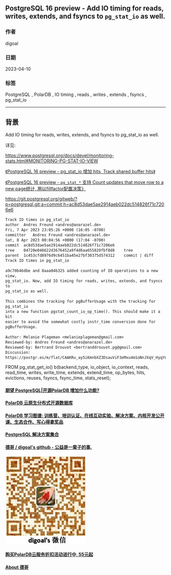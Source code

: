 ## PostgreSQL 16 preview - Add IO timing for reads, writes, extends, and fsyncs to `pg_stat_io` as well.  
                                                                                                                    
### 作者                                                                                              
digoal                                                                                              
                                                                                              
### 日期                                                                                              
2023-04-10                                                                                          
                                                                                    
### 标签                                                                                              
PostgreSQL , PolarDB , IO timing , reads , writes , extends , fsyncs , pg_stat_io    
                                                                                              
----                                                                                              
                                                                                              
## 背景          
Add IO timing for reads, writes, extends, and fsyncs to pg_stat_io as well.  
  
详见:  
  
https://www.postgresql.org/docs/devel/monitoring-stats.html#MONITORING-PG-STAT-IO-VIEW  
  
[《PostgreSQL 16 preview - pg_stat_io 增加 hits, Track shared buffer hits》](../202303/20230331_08.md)    
  
[《PostgreSQL 16 preview - `pg_stat_*` 支持 Count updates that move row to a new page统计, 用以fillfactor配置决策》](../202303/20230324_01.md)    
  
https://git.postgresql.org/gitweb/?p=postgresql.git;a=commit;h=ac8d53dae5ae2914aeb022dc514826f71c7206e6  
  
```  
Track IO times in pg_stat_io  
author	Andres Freund <andres@anarazel.de>	  
Fri, 7 Apr 2023 23:05:26 +0000 (16:05 -0700)  
committer	Andres Freund <andres@anarazel.de>	  
Sat, 8 Apr 2023 00:04:56 +0000 (17:04 -0700)  
commit	ac8d53dae5ae2914aeb022dc514826f71c7206e6  
tree	04720e046622d3676452a9f4d6aa655820fbf8d8	tree  
parent	1c453cfd8976d9c6451ba45e27bf30375d574312	commit | diff  
Track IO times in pg_stat_io  
  
a9c70b46dbe and 8aaa04b32S added counting of IO operations to a new view,  
pg_stat_io. Now, add IO timing for reads, writes, extends, and fsyncs to  
pg_stat_io as well.  
  
This combines the tracking for pgBufferUsage with the tracking for pg_stat_io  
into a new function pgstat_count_io_op_time(). This should make it a bit  
easier to avoid the somewhat costly instr_time conversion done for  
pgBufferUsage.  
  
Author: Melanie Plageman <melanieplageman@gmail.com>  
Reviewed-by: Andres Freund <andres@anarazel.de>  
Reviewed-by: Bertrand Drouvot <bertranddrouvot.pg@gmail.com>  
Discussion: https://postgr.es/m/flat/CAAKRu_ay5iKmnbXZ3DsauViF3eMxu4m1oNnJXqV_HyqYeg55Ww%40mail.gmail.com  
```  
  
FROM pg_stat_get_io() b(backend_type, io_object, io_context, reads, read_time, writes, write_time, extends, extend_time, op_bytes, hits, evictions, reuses, fsyncs, fsync_time, stats_reset);  
  
    
  
#### [期望 PostgreSQL|开源PolarDB 增加什么功能?](https://github.com/digoal/blog/issues/76 "269ac3d1c492e938c0191101c7238216")
  
  
#### [PolarDB 云原生分布式开源数据库](https://github.com/ApsaraDB "57258f76c37864c6e6d23383d05714ea")
  
  
#### [PolarDB 学习图谱: 训练营、培训认证、在线互动实验、解决方案、内核开发公开课、生态合作、写心得拿奖品](https://www.aliyun.com/database/openpolardb/activity "8642f60e04ed0c814bf9cb9677976bd4")
  
  
#### [PostgreSQL 解决方案集合](../201706/20170601_02.md "40cff096e9ed7122c512b35d8561d9c8")
  
  
#### [德哥 / digoal's github - 公益是一辈子的事.](https://github.com/digoal/blog/blob/master/README.md "22709685feb7cab07d30f30387f0a9ae")
  
  
![digoal's wechat](../pic/digoal_weixin.jpg "f7ad92eeba24523fd47a6e1a0e691b59")
  
  
#### [购买PolarDB云服务折扣活动进行中, 55元起](https://www.aliyun.com/activity/new/polardb-yunparter?userCode=bsb3t4al "e0495c413bedacabb75ff1e880be465a")
  
  
#### [About 德哥](https://github.com/digoal/blog/blob/master/me/readme.md "a37735981e7704886ffd590565582dd0")
  
